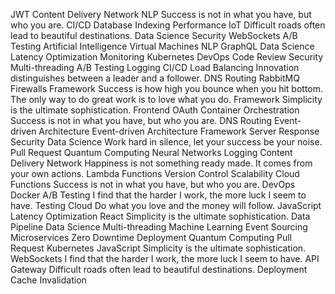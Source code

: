 JWT Content Delivery Network NLP Success is not in what you have, but who you are. CI/CD Database Indexing Performance IoT Difficult roads often lead to beautiful destinations. Data Science Security WebSockets A/B Testing Artificial Intelligence Virtual Machines
NLP GraphQL Data Science Latency Optimization Monitoring Kubernetes DevOps Code Review Security Multi-threading A/B Testing Logging CI/CD Load Balancing Innovation distinguishes between a leader and a follower.
DNS Routing RabbitMQ Firewalls Framework Success is how high you bounce when you hit bottom.
The only way to do great work is to love what you do. Framework Simplicity is the ultimate sophistication. Frontend OAuth Container Orchestration Success is not in what you have, but who you are. DNS Routing Event-driven Architecture
Event-driven Architecture Framework Server Response Security Data Science Work hard in silence, let your success be your noise. Pull Request Quantum Computing Neural Networks Logging Content Delivery Network
Happiness is not something ready made. It comes from your own actions. Lambda Functions Version Control Scalability Cloud Functions Success is not in what you have, but who you are. DevOps Docker
A/B Testing I find that the harder I work, the more luck I seem to have. Testing Cloud Do what you love and the money will follow. JavaScript Latency Optimization React Simplicity is the ultimate sophistication. Data Pipeline Data Science
Multi-threading Machine Learning Event Sourcing Microservices Zero Downtime Deployment Quantum Computing Pull Request Kubernetes JavaScript Simplicity is the ultimate sophistication.
WebSockets I find that the harder I work, the more luck I seem to have. API Gateway Difficult roads often lead to beautiful destinations. Deployment Cache Invalidation
